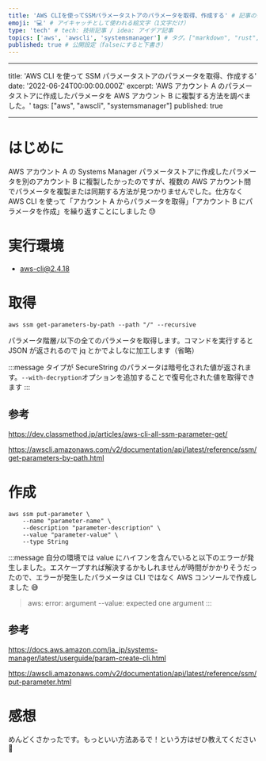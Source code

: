 ```yaml
---
title: 'AWS CLIを使ってSSMパラメータストアのパラメータを取得、作成する' # 記事のタイトル
emoji: '💻' # アイキャッチとして使われる絵文字（1文字だけ）
type: 'tech' # tech: 技術記事 / idea: アイデア記事
topics: ['aws', 'awscli', 'systemsmanager'] # タグ。["markdown", "rust", "aws"]のように指定する
published: true # 公開設定（falseにすると下書き）
---
```


---

title: 'AWS CLI を使って SSM パラメータストアのパラメータを取得、作成する'
date: '2022-06-24T00:00:00.000Z'
excerpt: 'AWS アカウント A のパラメータストアに作成したパラメータを AWS アカウント B に複製する方法を調べました。'
tags: ["aws", "awscli", "systemsmanager"]
published: true

---

# はじめに

AWS アカウント A の Systems Manager パラメータストアに作成したパラメータを別のアカウント B に複製したかったのですが、複数の AWS アカウント間でパラメータを複製または同期する方法が見つかりませんでした。仕方なく AWS CLI を使って「アカウント A からパラメータを取得」「アカウント B にパラメータを作成」を繰り返すことにしました 😓

# 実行環境

- aws-cli@2.4.18

# 取得

```
aws ssm get-parameters-by-path --path "/" --recursive
```

パラメータ階層`/`以下の全てのパラメータを取得します。コマンドを実行すると JSON が返されるので jq とかでよしなに加工します（省略）

:::message
タイプが SecureString のパラメータは暗号化された値が返されます。`--with-decryption`オプションを追加することで復号化された値を取得できます
:::

## 参考

https://dev.classmethod.jp/articles/aws-cli-all-ssm-parameter-get/

https://awscli.amazonaws.com/v2/documentation/api/latest/reference/ssm/get-parameters-by-path.html

# 作成

```
aws ssm put-parameter \
    --name "parameter-name" \
    --description "parameter-description" \
    --value "parameter-value" \
    --type String
```

:::message
自分の環境では value にハイフンを含んでいると以下のエラーが発生しました。エスケープすれば解決するかもしれませんが時間がかかりそうだったので、エラーが発生したパラメータは CLI ではなく AWS コンソールで作成しました 😅

> aws: error: argument --value: expected one argument
> :::

## 参考

https://docs.aws.amazon.com/ja_jp/systems-manager/latest/userguide/param-create-cli.html

https://awscli.amazonaws.com/v2/documentation/api/latest/reference/ssm/put-parameter.html

# 感想

めんどくさかったです。もっといい方法あるで！という方はぜひ教えてください 🙏
